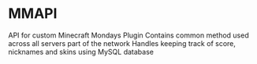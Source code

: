 # MMAPI
API for custom Minecraft Mondays Plugin
Contains common method used across all servers part of the network
Handles keeping track of score, nicknames and skins using MySQL database
